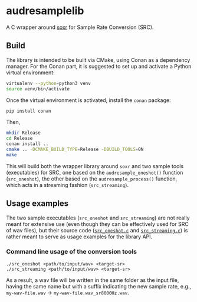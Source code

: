 # audresamplelib

A C wrapper around [soxr](https://sourceforge.net/projects/soxr/) for Sample 
Rate Conversion (SRC).


## Build
The library is intended to be built via CMake, using Conan as a dependency manager. 
For the Conan part, it is suggested to set up and activate a Python virtual environment:

```bash
virtualenv --python=python3 venv
source venv/bin/activate
```

Once the virtual environment is activated, install the `conan` package:

```bash
pip install conan
```

Then,
```bash
mkdir Release
cd Release
conan install ..
cmake .. -DCMAKE_BUILD_TYPE=Release -DBUILD_TOOLS=ON
make
```
This will build both the wrapper library around `soxr` and two sample tools 
(executables) for SRC, one based on the `audresample_oneshot()` function 
(`src_oneshot`), the other based on the `audresample_process()` function, which 
acts in a streaming fashion (`src_streaming`).

## Usage examples
The two sample executables (`src_oneshot` and `src_streaming`) are not really 
meant for extensive use (even though they can be effectively used for SRC of wav
files), but their source code ([`src_oneshot.c`](src_oneshot.c) and 
[`src_streaming.c`](src_streaming.c)) is rather meant to serve as usage examples 
for the library API. 

### Command line usage of the conversion tools
```
./src_oneshot <path/to/input/wav> <target-sr>
./src_streaming <path/to/input/wav> <target-sr>
```
As a result, a wav file will be written in the same folder as the input file, 
having the same name but with a suffix indicating the new sample rate, e.g., 
`my-wav-file.wav` -> `my-wav-file.wav_sr8000Hz.wav`.
